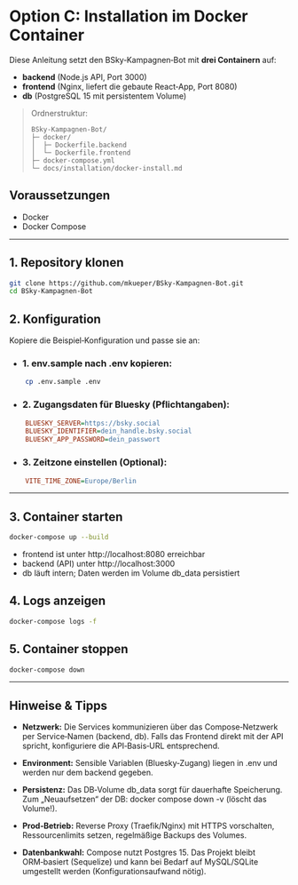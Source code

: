 # Option C: Installation im Docker Container

Diese Anleitung setzt den BSky‑Kampagnen‑Bot mit **drei Containern** auf:
- **backend** (Node.js API, Port 3000)
- **frontend** (Nginx, liefert die gebaute React‑App, Port 8080)
- **db** (PostgreSQL 15 mit persistentem Volume)

> Ordnerstruktur:
> ```
> BSky-Kampagnen-Bot/
> ├─ docker/
> │  ├─ Dockerfile.backend
> │  └─ Dockerfile.frontend
> ├─ docker-compose.yml
> └─ docs/installation/docker-install.md
> ```

## Voraussetzungen
- Docker
- Docker Compose

---

## 1. Repository klonen
```bash
git clone https://github.com/mkueper/BSky-Kampagnen-Bot.git
cd BSky-Kampagnen-Bot
```
## 2. Konfiguration
Kopiere die Beispiel‑Konfiguration und passe sie an:

 - ### 1. env.sample nach .env kopieren:
```bash
    cp .env.sample .env
```

- ### 2. Zugangsdaten für Bluesky (Pflichtangaben):

```ini
    BLUESKY_SERVER=https://bsky.social
    BLUESKY_IDENTIFIER=dein_handle.bsky.social
    BLUESKY_APP_PASSWORD=dein_passwort
```
- ### 3. Zeitzone einstellen (Optional):
```ini
    VITE_TIME_ZONE=Europe/Berlin
```

---
## 3. Container starten
```bash
docker-compose up --build
```
- frontend ist unter http://localhost:8080 erreichbar
- backend (API) unter http://localhost:3000
- db läuft intern; Daten werden im Volume db_data persistiert

## 4. Logs anzeigen
```bash
docker-compose logs -f
```
## 5. Container stoppen
```bash
docker-compose down
```
---
## Hinweise & Tipps

- **Netzwerk:** Die Services kommunizieren über das Compose‑Netzwerk per Service‑Namen (backend, db). Falls das Frontend direkt mit der API spricht, konfiguriere die API‑Basis‑URL entsprechend.

- **Environment:** Sensible Variablen (Bluesky‑Zugang) liegen in .env und werden nur dem backend gegeben.

- **Persistenz:** Das DB‑Volume db_data sorgt für dauerhafte Speicherung. Zum „Neuaufsetzen“ der DB: docker compose down -v (löscht das Volume!).

- **Prod‑Betrieb:** Reverse Proxy (Traefik/Nginx) mit HTTPS vorschalten, Ressourcenlimits setzen, regelmäßige Backups des Volumes.

- **Datenbankwahl:** Compose nutzt Postgres 15. Das Projekt bleibt ORM‑basiert (Sequelize) und kann bei Bedarf auf MySQL/SQLite umgestellt werden (Konfigurationsaufwand nötig).
